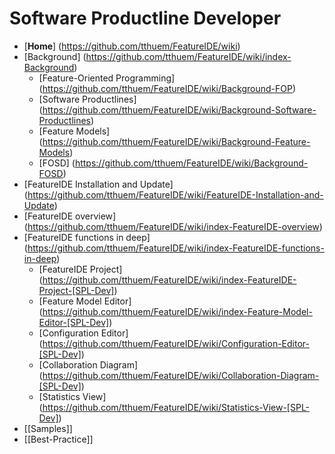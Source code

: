 # Software Productline Developer

* [**Home**] (https://github.com/tthuem/FeatureIDE/wiki)
* [Background] (https://github.com/tthuem/FeatureIDE/wiki/index-Background)
	* [Feature-Oriented Programming] (https://github.com/tthuem/FeatureIDE/wiki/Background-FOP)
	* [Software Productlines] (https://github.com/tthuem/FeatureIDE/wiki/Background-Software-Productlines)
	* [Feature Models] (https://github.com/tthuem/FeatureIDE/wiki/Background-Feature-Models)
	* [FOSD] (https://github.com/tthuem/FeatureIDE/wiki/Background-FOSD)
* [FeatureIDE Installation and Update] (https://github.com/tthuem/FeatureIDE/wiki/FeatureIDE-Installation-and-Update)
* [FeatureIDE overview] (https://github.com/tthuem/FeatureIDE/wiki/index-FeatureIDE-overview)
* [FeatureIDE functions in deep] (https://github.com/tthuem/FeatureIDE/wiki/index-FeatureIDE-functions-in-deep)
	* [FeatureIDE Project] (https://github.com/tthuem/FeatureIDE/wiki/index-FeatureIDE-Project-[SPL-Dev])
	* [Feature Model Editor] (https://github.com/tthuem/FeatureIDE/wiki/index-Feature-Model-Editor-[SPL-Dev])
	* [Configuration Editor] (https://github.com/tthuem/FeatureIDE/wiki/Configuration-Editor-[SPL-Dev])
	* [Collaboration Diagram] (https://github.com/tthuem/FeatureIDE/wiki/Collaboration-Diagram-[SPL-Dev])
	* [Statistics View] (https://github.com/tthuem/FeatureIDE/wiki/Statistics-View-[SPL-Dev])
* [[Samples]]
* [[Best-Practice]]
